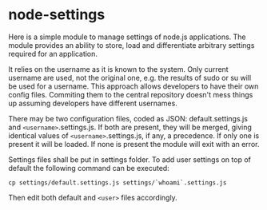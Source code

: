 node-settings
=============

Here is a simple module to manage settings of node.js applications. The module provides an ability to store, load and differentiate arbitrary settings required for an application.

It relies on the username as it is known to the system. Only current username are used, not the original one, e.g. the results of sudo or su will be used for a username. This approach allows developers to have their own config files. Commiting them to the central repository doesn't mess things up assuming developers have different usernames.

There may be two configuration files, coded as JSON: default.settings.js and ``<username>``.settings.js. If both are present, they will be merged, giving identical values of ``<username>``.settings.js, if any, a precedence. If only one is present it will be loaded. If none is present the module will exit with an error.

Settings files shall be put in settings folder. To add user settings on top of default the following command can be executed:

```shell
cp settings/default.settings.js settings/`whoami`.settings.js
```

Then edit both default and ``<user>`` files accordingly.

